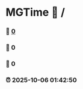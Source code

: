 # MGTime :link: / 
### :page_facing_up: [0](//tag.html) 
### :speech_balloon: 0 
### :hibiscus: 0 
### :alarm_clock: 2025-10-06 01:42:50 

